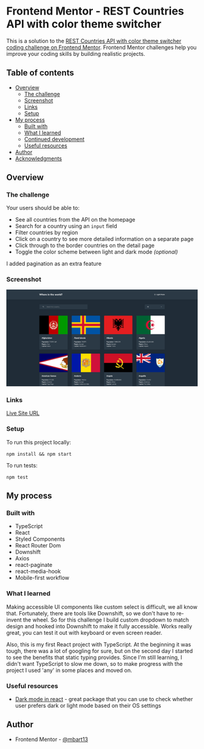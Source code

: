 # Frontend Mentor - REST Countries API with color theme switcher

This is a solution to the [REST Countries API with color theme switcher coding challenge on Frontend Mentor](https://www.frontendmentor.io/challenges/rest-countries-api-with-color-theme-switcher-5cacc469fec04111f7b848ca). Frontend Mentor challenges help you improve your coding skills by building realistic projects.

## Table of contents

- [Overview](#overview)
  - [The challenge](#the-challenge)
  - [Screenshot](#screenshot)
  - [Links](#links)
  - [Setup](#setup)
- [My process](#my-process)
  - [Built with](#built-with)
  - [What I learned](#what-i-learned)
  - [Continued development](#continued-development)
  - [Useful resources](#useful-resources)
- [Author](#author)
- [Acknowledgments](#acknowledgments)

## Overview

### The challenge

Your users should be able to:

- See all countries from the API on the homepage
- Search for a country using an `input` field
- Filter countries by region
- Click on a country to see more detailed information on a separate page
- Click through to the border countries on the detail page
- Toggle the color scheme between light and dark mode _(optional)_

I added pagination as an extra feature

### Screenshot

![](./screenshot.png)

### Links

[Live Site URL](https://rest-countries-api-mbart13.vercel.app)

### Setup

To run this project locally:

```
npm install && npm start
```

To run tests:

```
npm test
```

## My process

### Built with

- TypeScript
- React
- Styled Components
- React Router Dom
- Downshift
- Axios
- react-paginate
- react-media-hook
- Mobile-first workflow

### What I learned

Making accessible UI components like custom select is difficult, we all know that. Fortunately, there are tools like Downshift, so we don't have to re-invent the wheel. So for this challenge I build custom dropdown to match design and hooked into Downshift to make it fully accessible. Works really great, you can test it out with keyboard or even screen reader.

Also, this is my first React project with TypeScript. At the beginning it was tough, there was a lot of googling for sure, but on the second day I started to see the benefits that static typing provides.
Since I'm still learning, I didn't want TypeScript to slow me down, so to make progress with the project I used 'any' in some places and moved on.

### Useful resources

- [Dark mode in react](https://www.npmjs.com/package/react-media-hook/) - great package that you can use to check whether user prefers dark or light mode based on their OS settings

## Author

- Frontend Mentor - [@mbart13](https://www.frontendmentor.io/profile/mbart13)

